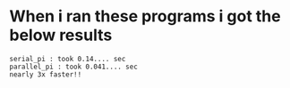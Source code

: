 # When i ran these programs i got the below results
    serial_pi : took 0.14.... sec
    parallel_pi : took 0.041.... sec
    nearly 3x faster!!